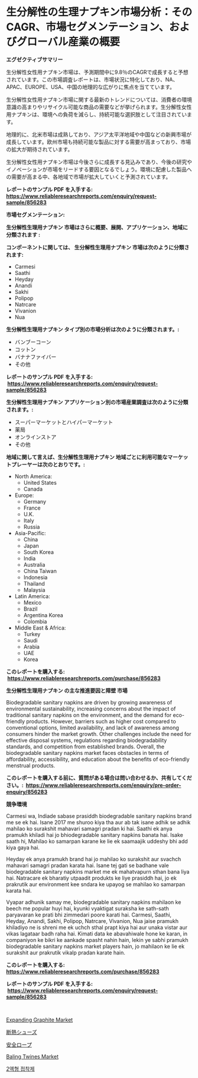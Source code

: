 <p><h1>生分解性の生理ナプキン市場分析：そのCAGR、市場セグメンテーション、およびグローバル産業の概要</h1></p><p><strong>エグゼクティブサマリー</strong></p>
<p><p>生分解性女性用ナプキン市場は、予測期間中に9.8％のCAGRで成長すると予想されています。この市場調査レポートは、市場状況に特化しており、NA、APAC、EUROPE、USA、中国の地理的な広がりに焦点を当てています。</p><p>生分解性女性用ナプキン市場に関する最新のトレンドについては、消費者の環境意識の高まりやリサイクル可能な商品の需要などが挙げられます。生分解性女性用ナプキンは、環境への負荷を減らし、持続可能な選択肢として注目されています。</p><p>地理的に、北米市場は成熟しており、アジア太平洋地域や中国などの新興市場が成長しています。欧州市場も持続可能な製品に対する需要が高まっており、市場の拡大が期待されています。</p><p>生分解性女性用ナプキン市場は今後さらに成長する見込みであり、今後の研究やイノベーションが市場をリードする要因となるでしょう。環境に配慮した製品への需要が高まる中、各地域で市場が拡大していくと予測されています。</p></p>
<p><strong>レポートのサンプル PDF を入手する: <a href="https://www.reliableresearchreports.com/enquiry/request-sample/856283">https://www.reliableresearchreports.com/enquiry/request-sample/856283</a></strong></p>
<p><strong>市場セグメンテーション:</strong></p>
<p><strong> 生分解性生理用ナプキン 市場はさらに概要、展開、アプリケーション、地域に分類されます :</strong></p>
<p><strong>コンポーネントに関しては、 生分解性生理用ナプキン 市場は次のように分類されます: &nbsp;</strong></p>
<p><ul><li>Carmesi</li><li>Saathi</li><li>Heyday</li><li>Anandi</li><li>Sakhi</li><li>Polipop</li><li>Natrcare</li><li>Vivanion</li><li>Nua</li></ul></p>
<p><strong> 生分解性生理用ナプキン タイプ別の市場分析は次のように分類されます。:</strong></p>
<p><ul><li>バンブーコーン</li><li>コットン</li><li>バナナファイバー</li><li>その他</li></ul></p>
<p><strong>レポートのサンプル PDF を入手する: &nbsp;<a href="https://www.reliableresearchreports.com/enquiry/request-sample/856283">https://www.reliableresearchreports.com/enquiry/request-sample/856283</a></strong></p>
<p><strong> 生分解性生理用ナプキン アプリケーション別の市場産業調査は次のように分類されます。:</strong></p>
<p><ul><li>スーパーマーケットとハイパーマーケット</li><li>薬局</li><li>オンラインストア</li><li>その他</li></ul></p>
<p><strong>地域に関して言えば、生分解性生理用ナプキン 地域ごとに利用可能なマーケットプレーヤーは次のとおりです。:</strong></p>
<p><ul>
    <li>
        North America:
        <ul>
            <li>United States</li>
            <li>Canada</li>
        </ul>
    </li>
    <li>
        Europe:
        <ul>
            <li>Germany</li>
            <li>France</li>
            <li>U.K.</li>
            <li>Italy</li>
            <li>Russia</li>
        </ul>
    </li>
    <li>
        Asia-Pacific:
        <ul>
            <li>China</li>
            <li>Japan</li>
            <li>South Korea</li>
            <li>India</li>
            <li>Australia</li>
            <li>China Taiwan</li>
            <li>Indonesia</li>
            <li>Thailand</li>
            <li>Malaysia</li>
        </ul>
    </li>
    <li>
        Latin America:
        <ul>
            <li>Mexico</li>
            <li>Brazil</li>
            <li>Argentina Korea</li>
            <li>Colombia</li>
        </ul>
    </li>
    <li>
        Middle East & Africa:
        <ul>
            <li>Turkey</li>
            <li>Saudi</li>
            <li>Arabia</li>
            <li>UAE</li>
            <li>Korea</li>
        </ul>
    </li>
    </ul></p>
<p><strong>このレポートを購入する: &nbsp;<a href="https://www.reliableresearchreports.com/purchase/856283">https://www.reliableresearchreports.com/purchase/856283</a></strong></p>
<p><strong>生分解性生理用ナプキン の主な推進要因と障壁 市場</strong></p>
<p><p>Biodegradable sanitary napkins are driven by growing awareness of environmental sustainability, increasing concerns about the impact of traditional sanitary napkins on the environment, and the demand for eco-friendly products. However, barriers such as higher cost compared to conventional options, limited availability, and lack of awareness among consumers hinder the market growth. Other challenges include the need for effective disposal systems, regulations regarding biodegradability standards, and competition from established brands. Overall, the biodegradable sanitary napkins market faces obstacles in terms of affordability, accessibility, and education about the benefits of eco-friendly menstrual products.</p></p>
<p><strong>このレポートを購入する前に、質問がある場合は問い合わせるか、共有してください。:&nbsp; <a href="https://www.reliableresearchreports.com/enquiry/pre-order-enquiry/856283">https://www.reliableresearchreports.com/enquiry/pre-order-enquiry/856283</a></strong></p>
<p><strong>競争環境</strong></p>
<p><p>Carmesi wa, Indiade sabase prasiddh biodegradable sanitary napkins brand me se ek hai. Isane 2017 me shuroo kiya tha aur ab tak isane adhik se adhik mahilao ko surakshit mahavari samagri pradan ki hai. Saathi ek anya pramukh khiladi hai jo bhiodegradable sanitary napkins banata hai. Isake saath hi, Mahilao ko samarpan karane ke lie ek saamaajik uddeshy bhi add kiya gaya hai.</p><p>Heyday ek anya pramukh brand hai jo mahilao ko surakshit aur svachch mahavari samagri pradan karata hai. Isane tej gati se badhane vale biodegradable sanitary napkins market me ek mahatvapurn sthan bana liya hai. Natracare ek bharatiy utpaadit produkts ke liye prasiddh hai, jo ek prakrutik aur environment kee sndara ke upayog se mahilao ko samarpan karata hai.</p><p>Vyapar adhunik samay me, biodegradable sanitary napkins mahilaon ke beech me popular huyi hai, kyunki vyaktigat suraksha ke sath-sath paryavaran ke prati bhi zimmedari poore karati hai. Carmesi, Saathi, Heyday, Anandi, Sakhi, Polipop, Natrcare, Vivanion, Nua jaise pramukh khiladiyo ne is shreni me ek uchch sthal prapt kiya hai aur unaka vistar aur vikas lagataar badh raha hai. Kimati data ke abavahiwale hone ke karan, in companiyon ke bikri ke aankade spasht nahin hain, lekin ye sabhi pramukh biodegradable sanitary napkins market players hain, jo mahilaon ke lie ek surakshit aur prakrutik vikalp pradan karate hain.</p></p>
<p><strong>このレポートを購入する: &nbsp; <a href="https://www.reliableresearchreports.com/purchase/856283">https://www.reliableresearchreports.com/purchase/856283</a></strong></p>
<p><strong>レポートのサンプル PDF を入手する: &nbsp;<a href="https://www.reliableresearchreports.com/enquiry/request-sample/856283">https://www.reliableresearchreports.com/enquiry/request-sample/856283</a></strong><strong></strong></p>
<p>&nbsp;</p>
<p><p><a href="https://sudsy-motorcycle-bbc.notion.site/Expanding-Graphite-Market-Size-Reflecting-a-Forecast-Till-2031-Market-By-Type-By-Application-and-B-cd3a464d9ccc4aabbeb1e334eb43c290">Expanding Graphite Market</a></p><p><a href="https://github.com/AaronVargas43/Market-Research-Report-List-1/blob/main/54923669087.md">断熱シューズ</a></p><p><a href="https://github.com/CloydAbbott2023/Market-Research-Report-List-1/blob/main/25175009088.md">安全ロープ</a></p><p><a href="https://issuu.com/reportprime-2/docs/baling-twines-market-size-2030.pptx">Baling Twines Market</a></p><p><a href="https://github.com/vs019sa3m8x/Market-Research-Report-List-1/blob/main/13712728240.md">2액형 접착제</a></p></p>